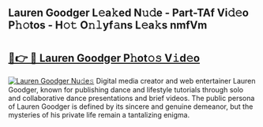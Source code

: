 ## Lauren Goodger L𝚎a𝚔ed N𝚞𝚍e - Part-TAf Vi𝚍𝚎o P𝚑𝚘tos - H𝚘𝚝 O𝚗𝚕yf𝚊ns L𝚎a𝚔s nmfVm

# <h2><a href="http://kfbb5v9.oniu.top/?m=Lauren+Goodger">🔗👉 🔴 Lauren Goodger P𝚑ot𝚘𝚜 V𝚒d𝚎o</a></h2>

[![Lauren Goodger Nu𝚍e𝚜](https://i.imgur.com/0qMVB7G.gif)](http://kfbb5v9.oniu.top/?m=Lauren+Goodger)
Digital media creator and web entertainer Lauren Goodger, known for publishing dance and lifestyle tutorials through solo and collaborative dance presentations and brief videos. The public persona of Lauren Goodger is defined by its sincere and genuine demeanor, but the mysteries of his private life remain a tantalizing enigma.  
